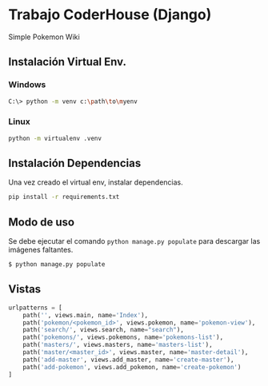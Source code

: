 # Trabajo CoderHouse (Django)

Simple Pokemon Wiki

## Instalación Virtual Env.

### Windows

```bash
C:\> python -m venv c:\path\to\myenv
```

### Linux

```bash
python -m virtualenv .venv
```

## Instalación Dependencias

Una vez creado el virtual env, instalar dependencias.

~~~bash
pip install -r requirements.txt
~~~

## Modo de uso

Se debe ejecutar el comando `python manage.py populate` para descargar las imágenes faltantes.

```bash
$ python manage.py populate
```

## Vistas

~~~python
urlpatterns = [
    path('', views.main, name='Index'),
    path('pokemon/<pokemon_id>', views.pokemon, name='pokemon-view'),
    path('search/', views.search, name="search"),
    path('pokemons/', views.pokemons, name='pokemons-list'),
    path('masters/', views.masters, name='masters-list'),
    path('master/<master_id>', views.master, name='master-detail'),
    path('add-master', views.add_master, name='create-master'),
    path('add-pokemon', views.add_pokemon, name='create-pokemon')
]
~~~
